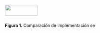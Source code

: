 <div id="fig1" style="width:300px; height=100px; overflow: auto;overflow-x: scroll;">
  <div class="background" style="width: 300px; height: 100px; white-space: nowrap; overflow-x: scroll; border: 0; padding: 0;">
<img src="https://github.com/eduardovaldesga/SimulacionSistemas/blob/master/p11/p11_violinObjetivos.png" height="60%"/><br>
<b>Figura 1.</b> Comparación de implementación secuencial y paralelo de AG.
</div>
</div>
